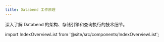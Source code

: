 ```yaml
---
title: Databend 工作原理
---
```


深入了解 Databend 的架构、存储引擎和查询执行的技术细节。

import IndexOverviewList from '@site/src/components/IndexOverviewList';

<IndexOverviewList />